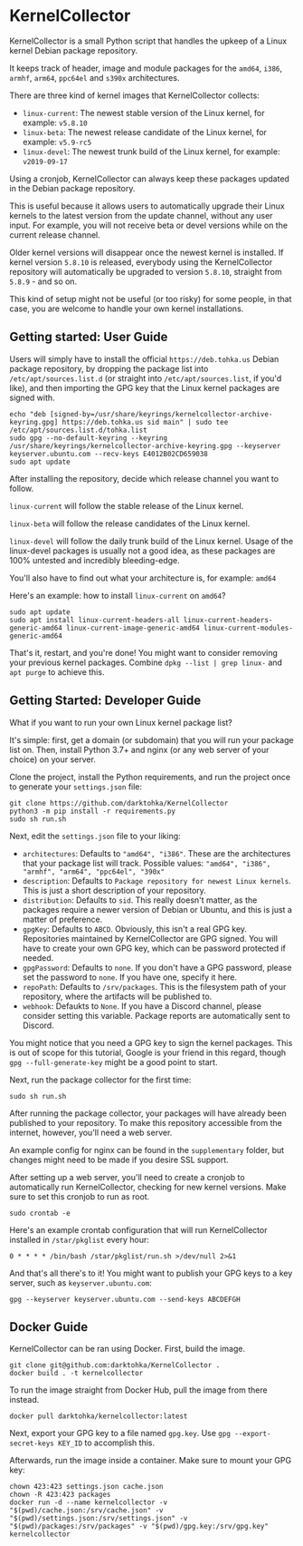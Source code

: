 # KernelCollector

KernelCollector is a small Python script that handles the upkeep of a Linux kernel Debian package repository.

It keeps track of header, image and module packages for the `amd64`, `i386`, `armhf`, `arm64`, `ppc64el` and `s390x` architectures.

There are three kind of kernel images that KernelCollector collects:
 * `linux-current`: The newest stable version of the Linux kernel, for example: `v5.8.10`
 * `linux-beta`: The newest release candidate of the Linux kernel, for example: `v5.9-rc5`
 * `linux-devel`: The newest trunk build of the Linux kernel, for example: `v2019-09-17`

Using a cronjob, KernelCollector can always keep these packages updated in the Debian package repository.

This is useful because it allows users to automatically upgrade their Linux kernels to the latest version from the update channel, without any user input. For example, you will not receive beta or devel versions while on the current release channel.

Older kernel versions will disappear once the newest kernel is installed. If kernel version `5.8.10` is released, everybody using the KernelCollector repository will automatically be upgraded to version `5.8.10`, straight from `5.8.9` - and so on.

This kind of setup might not be useful (or too risky) for some people, in that case, you are welcome to handle your own kernel installations.


## Getting started: User Guide


Users will simply have to install the official `https://deb.tohka.us` Debian package repository, by dropping the package list into `/etc/apt/sources.list.d` (or straight into `/etc/apt/sources.list`, if you'd like), and then importing the GPG key that the Linux kernel packages are signed with.

```
echo "deb [signed-by=/usr/share/keyrings/kernelcollector-archive-keyring.gpg] https://deb.tohka.us sid main" | sudo tee /etc/apt/sources.list.d/tohka.list
sudo gpg --no-default-keyring --keyring /usr/share/keyrings/kernelcollector-archive-keyring.gpg --keyserver keyserver.ubuntu.com --recv-keys E4012B02CD659038
sudo apt update
```

After installing the repository, decide which release channel you want to follow.

`linux-current` will follow the stable release of the Linux kernel.

`linux-beta` will follow the release candidates of the Linux kernel.

`linux-devel` will follow the daily trunk build of the Linux kernel. Usage of the linux-devel packages is usually not a good idea, as these packages are 100% untested and incredibly bleeding-edge.

You'll also have to find out what your architecture is, for example: `amd64`

Here's an example: how to install `linux-current` on `amd64`?

```
sudo apt update
sudo apt install linux-current-headers-all linux-current-headers-generic-amd64 linux-current-image-generic-amd64 linux-current-modules-generic-amd64
```

That's it, restart, and you're done! You might want to consider removing your previous kernel packages. Combine `dpkg --list | grep linux-` and `apt purge` to achieve this.


## Getting Started: Developer Guide


What if you want to run your own Linux kernel package list?

It's simple: first, get a domain (or subdomain) that you will run your package list on. Then, install Python 3.7+ and nginx (or any web server of your choice) on your server.

Clone the project, install the Python requirements, and run the project once to generate your `settings.json` file:

```
git clone https://github.com/darktohka/KernelCollector
python3 -m pip install -r requirements.py
sudo sh run.sh
```

Next, edit the `settings.json` file to your liking:

* `architectures`: Defaults to `"amd64", "i386"`. These are the architectures that your package list will track. Possible values: `"amd64", "i386", "armhf", "arm64", "ppc64el", "390x"`
* `description`: Defaults to `Package repository for newest Linux kernels`. This is just a short description of your repository.
* `distribution`: Defaults to `sid`. This really doesn't matter, as the packages require a newer version of Debian or Ubuntu, and this is just a matter of preference.
* `gpgKey`: Defaults to `ABCD`. Obviously, this isn't a real GPG key. Repositories maintained by KernelCollector are GPG signed. You will have to create your own GPG key, which can be password protected if needed.
* `gpgPassword`: Defaults to `none`. If you don't have a GPG password, please set the password to `none`. If you have one, specify it here.
* `repoPath`: Defaults to `/srv/packages`. This is the filesystem path of your repository, where the artifacts will be published to.
* `webhook`: Defaukts to `None`. If you have a Discord channel, please consider setting this variable. Package reports are automatically sent to Discord.

You might notice that you need a GPG key to sign the kernel packages. This is out of scope for this tutorial, Google is your friend in this regard, though `gpg --full-generate-key` might be a good point to start.

Next, run the package collector for the first time:

```
sudo sh run.sh
```

After running the package collector, your packages will have already been published to your repository. To make this repository accessible from the internet, however, you'll need a web server.

An example config for nginx can be found in the `supplementary` folder, but changes might need to be made if you desire SSL support.

After setting up a web server, you'll need to create a cronjob to automatically run KernelCollector, checking for new kernel versions. Make sure to set this cronjob to run as root.

```
sudo crontab -e
```

Here's an example crontab configuration that will run KernelCollector installed in `/star/pkglist` every hour:

```
0 * * * * /bin/bash /star/pkglist/run.sh >/dev/null 2>&1
```

And that's all there's to it! You might want to publish your GPG keys to a key server, such as `keyserver.ubuntu.com`:

```
gpg --keyserver keyserver.ubuntu.com --send-keys ABCDEFGH
```


## Docker Guide

KernelCollector can be ran using Docker. First, build the image.

```
git clone git@github.com:darktohka/KernelCollector .
docker build . -t kernelcollector
```

To run the image straight from Docker Hub, pull the image from there instead.

```
docker pull darktohka/kernelcollector:latest
```

Next, export your GPG key to a file named `gpg.key`. Use `gpg --export-secret-keys KEY_ID` to accomplish this.

Afterwards, run the image inside a container. Make sure to mount your GPG key:

```
chown 423:423 settings.json cache.json
chown -R 423:423 packages
docker run -d --name kernelcollector -v "$(pwd)/cache.json:/srv/cache.json" -v "$(pwd)/settings.json:/srv/settings.json" -v "$(pwd)/packages:/srv/packages" -v "$(pwd)/gpg.key:/srv/gpg.key" kernelcollector
```
